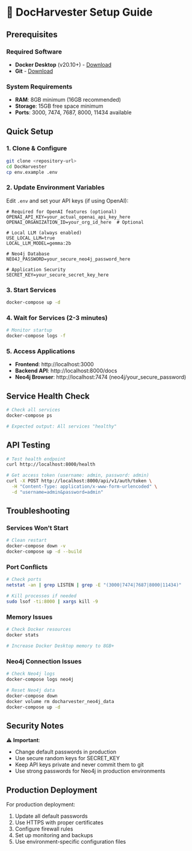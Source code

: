 # 🚀 DocHarvester Setup Guide

## Prerequisites

### Required Software
- **Docker Desktop** (v20.10+) - [Download](https://www.docker.com/products/docker-desktop/)
- **Git** - [Download](https://git-scm.com/downloads)

### System Requirements
- **RAM**: 8GB minimum (16GB recommended)
- **Storage**: 15GB free space minimum
- **Ports**: 3000, 7474, 7687, 8000, 11434 available

## Quick Setup

### 1. Clone & Configure
```bash
git clone <repository-url>
cd DocHarvester
cp env.example .env
```

### 2. Update Environment Variables
Edit `.env` and set your API keys (if using OpenAI):
```env
# Required for OpenAI features (optional)
OPENAI_API_KEY=your_actual_openai_api_key_here
OPENAI_ORGANIZATION_ID=your_org_id_here  # Optional

# Local LLM (always enabled)
USE_LOCAL_LLM=true
LOCAL_LLM_MODEL=gemma:2b

# Neo4j Database
NEO4J_PASSWORD=your_secure_neo4j_password_here

# Application Security
SECRET_KEY=your_secure_secret_key_here
```

### 3. Start Services
```bash
docker-compose up -d
```

### 4. Wait for Services (2-3 minutes)
```bash
# Monitor startup
docker-compose logs -f
```

### 5. Access Applications
- **Frontend**: http://localhost:3000
- **Backend API**: http://localhost:8000/docs
- **Neo4j Browser**: http://localhost:7474 (neo4j/your_secure_password)

## Service Health Check

```bash
# Check all services
docker-compose ps

# Expected output: All services "healthy"
```

## API Testing

```bash
# Test health endpoint
curl http://localhost:8000/health

# Get access token (username: admin, password: admin)
curl -X POST http://localhost:8000/api/v1/auth/token \
  -H "Content-Type: application/x-www-form-urlencoded" \
  -d "username=admin&password=admin"
```

## Troubleshooting

### Services Won't Start
```bash
# Clean restart
docker-compose down -v
docker-compose up -d --build
```

### Port Conflicts
```bash
# Check ports
netstat -an | grep LISTEN | grep -E "(3000|7474|7687|8000|11434)"

# Kill processes if needed
sudo lsof -ti:8000 | xargs kill -9
```

### Memory Issues
```bash
# Check Docker resources
docker stats

# Increase Docker Desktop memory to 8GB+
```

### Neo4j Connection Issues
```bash
# Check Neo4j logs
docker-compose logs neo4j

# Reset Neo4j data
docker-compose down
docker volume rm docharvester_neo4j_data
docker-compose up -d
```

## Security Notes

⚠️ **Important**: 
- Change default passwords in production
- Use secure random keys for SECRET_KEY
- Keep API keys private and never commit them to git
- Use strong passwords for Neo4j in production environments

## Production Deployment

For production deployment:
1. Update all default passwords
2. Use HTTPS with proper certificates
3. Configure firewall rules
4. Set up monitoring and backups
5. Use environment-specific configuration files 